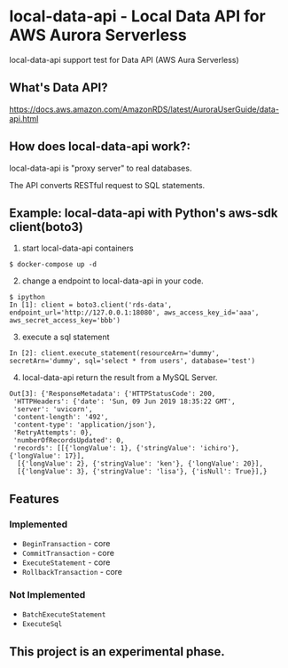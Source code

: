 # local-data-api - Local Data API for AWS Aurora Serverless

local-data-api support test for Data API (AWS Aura Serverless)


## What's Data API?
https://docs.aws.amazon.com/AmazonRDS/latest/AuroraUserGuide/data-api.html


## How does local-data-api work?:
local-data-api is "proxy server" to real databases.

The API converts RESTful request to SQL statements.


## Example: local-data-api with Python's aws-sdk client(boto3) 
1. start local-data-api containers
```
$ docker-compose up -d
```

2. change a endpoint to local-data-api in your code. 
```
$ ipython
In [1]: client = boto3.client('rds-data', endpoint_url='http://127.0.0.1:18080', aws_access_key_id='aaa',  aws_secret_access_key='bbb') 
```

3. execute a sql statement
```
In [2]: client.execute_statement(resourceArn='dummy', secretArn='dummy', sql='select * from users', database='test')
```

4. local-data-api return the result from a MySQL Server.
```
Out[3]: {'ResponseMetadata': {'HTTPStatusCode': 200,
 'HTTPHeaders': {'date': 'Sun, 09 Jun 2019 18:35:22 GMT',
 'server': 'uvicorn',
 'content-length': '492',
 'content-type': 'application/json'},
 'RetryAttempts': 0},
 'numberOfRecordsUpdated': 0,
 'records': [[{'longValue': 1}, {'stringValue': 'ichiro'}, {'longValue': 17}],
  [{'longValue': 2}, {'stringValue': 'ken'}, {'longValue': 20}],
  [{'longValue': 3}, {'stringValue': 'lisa'}, {'isNull': True}],}
```

## Features
### Implemented
- `BeginTransaction`  - core  
- `CommitTransaction` - core 
- `ExecuteStatement` - core 
- `RollbackTransaction` - core


### Not Implemented
- `BatchExecuteStatement`
- `ExecuteSql`


## This project is an experimental phase.
